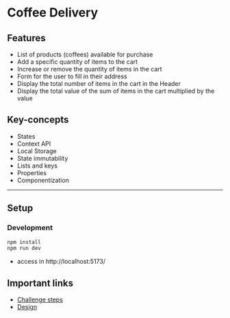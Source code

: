 # Coffee Delivery

## Features
- List of products (coffees) available for purchase
- Add a specific quantity of items to the cart
- Increase or remove the quantity of items in the cart
- Form for the user to fill in their address
- Display the total number of items in the cart in the Header
- Display the total value of the sum of items in the cart multiplied by the value

## Key-concepts
- States
- Context API
- Local Storage
- State immutability
- Lists and keys
- Properties
- Componentization

---

## Setup

### Development

```sh
npm install
npm run dev
```

- access in http://localhost:5173/

## Important links
- [Challenge steps](https://efficient-sloth-d85.notion.site/Desafio-02-Coffee-Delivery-30e42a21fdb44b09a85244fc2c3dbdf9)
- [Design](https://www.figma.com/design/ENdgmXzdE0N95oSHMdY84F/Coffee-Delivery-%E2%80%A2-Desafio-React-(Copy)?node-id=2-12&p=f&t=XrSZoiILpf10eayZ-0)